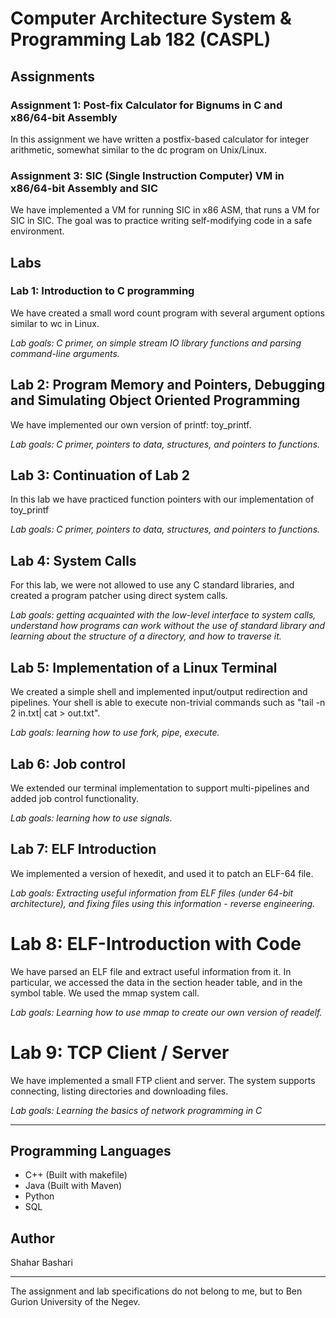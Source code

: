 # Computer Architecture System & Programming Lab 182 (CASPL)

## Assignments

### Assignment 1: Post-fix Calculator for Bignums in C and x86/64-bit Assembly
In this assignment we have written a postfix-based calculator for integer arithmetic, somewhat similar to the dc program on Unix/Linux.

### Assignment 3: SIC (Single Instruction Computer) VM in x86/64-bit Assembly and SIC
We have implemented a VM for running SIC in x86 ASM, that runs a VM for SIC in SIC. The goal was to practice writing self-modifying code in a safe environment.

## Labs

### Lab 1: Introduction to C programming
We have created a small word count program with several argument options similar to wc in Linux.

*Lab goals: C primer, on simple stream IO library functions and parsing command-line arguments.*

## Lab 2: Program Memory and Pointers, Debugging and Simulating Object Oriented Programming
We have implemented our own version of printf: toy_printf.

*Lab goals: C primer, pointers to data, structures, and pointers to functions.*

## Lab 3: Continuation of Lab 2
In this lab we have practiced function pointers with our implementation of toy_printf

*Lab goals: C primer, pointers to data, structures, and pointers to functions.*

## Lab 4: System Calls
For this lab, we were not allowed to use any C standard libraries, and created a program patcher using direct system calls.

*Lab goals: getting acquainted with the low-level interface to system calls, understand how programs can work without the use of standard library and learning about the structure of a directory, and how to traverse it.*

## Lab 5: Implementation of a Linux Terminal
We created a simple shell and implemented input/output redirection and pipelines. Your shell is able to execute non-trivial commands such as "tail -n 2 in.txt| cat > out.txt".

*Lab goals: learning how to use fork, pipe, execute.*

## Lab 6: Job control
We extended our terminal implementation to support multi-pipelines and added job control functionality.

*Lab goals: learning how to use signals.*

## Lab 7: ELF Introduction
We implemented a version of hexedit, and used it to patch an ELF-64 file.

*Lab goals: Extracting useful information from ELF files (under 64-bit architecture), and fixing files using this information - reverse engineering.*

# Lab 8: ELF-Introduction with Code
We have parsed an ELF file and extract useful information from it. In particular, we accessed the data in the section header table, and in the symbol table. We used the mmap system call.

*Lab goals: Learning how to use mmap to create our own version of readelf.*

# Lab 9: TCP Client / Server
We have implemented a small FTP client and server. The system supports connecting, listing directories and downloading files.

*Lab goals: Learning the basics of network programming in C*

---
## Programming Languages

* C++ (Built with makefile)
* Java (Built with Maven)
* Python
* SQL

## Author

Shahar Bashari

---
The assignment and lab specifications do not belong to me, but to Ben Gurion University of the Negev.
